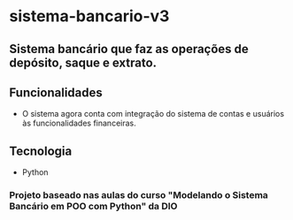 # sistema-bancario-v3

## Sistema bancário que faz as operações de depósito, saque e extrato.

## Funcionalidades

- O sistema agora conta com integração do sistema de contas e usuários às funcionalidades financeiras.

## Tecnologia

- Python

### Projeto baseado nas aulas do curso "Modelando o Sistema Bancário em POO com Python" da DIO